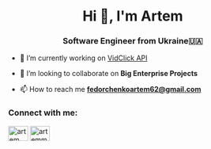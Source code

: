<h1 align="center">Hi 👋, I'm Artem</h1>
<h3 align="center">Software Engineer from Ukraine🇺🇦</h3>

- 🔭 I’m currently working on [VidClick API](https://github.com/Artemmmm13/VidClick-API)

- 👯 I’m looking to collaborate on **Big Enterprise Projects**

- 📫 How to reach me **fedorchenkoartem62@gmail.com**

<h3 align="left">Connect with me:</h3>
<p align="left">
<a href="https://linkedin.com/in/artem fedorchenko" target="blank"><img align="center" src="https://raw.githubusercontent.com/rahuldkjain/github-profile-readme-generator/master/src/images/icons/Social/linked-in-alt.svg" alt="artem fedorchenko" height="30" width="40" /></a>
<a href="https://www.leetcode.com/artemmmm13" target="blank"><img align="center" src="https://raw.githubusercontent.com/rahuldkjain/github-profile-readme-generator/master/src/images/icons/Social/leet-code.svg" alt="artemmmm13" height="30" width="40" /></a>
</p>

